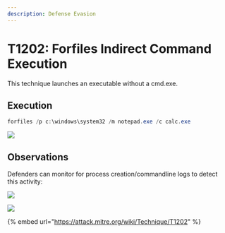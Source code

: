 ```yaml
---
description: Defense Evasion
---
```


# T1202: Forfiles Indirect Command Execution

This technique launches an executable without a cmd.exe.

## Execution

```csharp
forfiles /p c:\windows\system32 /m notepad.exe /c calc.exe
```

![](../.gitbook/assets/forfiles-executed.png)

## Observations

Defenders can monitor for process creation/commandline logs to detect this activity:

![](../.gitbook/assets/forfiles-ancestry.png)

![](../.gitbook/assets/forfiles-cmdline.png)

{% embed url="https://attack.mitre.org/wiki/Technique/T1202" %}

